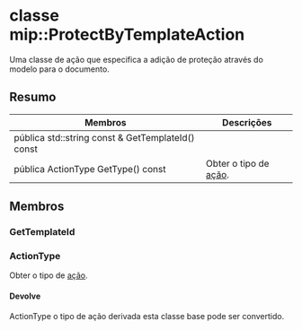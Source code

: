 # <a name="class-mipprotectbytemplateaction"></a>classe mip::ProtectByTemplateAction 
Uma classe de ação que especifica a adição de proteção através do modelo para o documento.
  
## <a name="summary"></a>Resumo
 Membros                        | Descrições                                
--------------------------------|---------------------------------------------
pública std::string const & GetTemplateId() const  |  
pública ActionType GetType() const  |  Obter o tipo de [ação](#classmip_1_1_action).
  
## <a name="members"></a>Membros
  
### <a name="gettemplateid"></a>GetTemplateId
  
### <a name="actiontype"></a>ActionType
Obter o tipo de [ação](#classmip_1_1_action).
  
#### <a name="returns"></a>Devolve
ActionType o tipo de ação derivada esta classe base pode ser convertido.